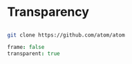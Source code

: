 # Transparency

##

```sh
git clone https://github.com/atom/atom
```

```coffee
frame: false
transparent: true
```
